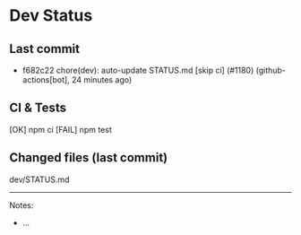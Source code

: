 # Dev Status

## Last commit
- f682c22 chore(dev): auto-update STATUS.md [skip ci] (#1180) (github-actions[bot], 24 minutes ago)
## CI & Tests
[OK] npm ci
[FAIL] npm test

## Changed files (last commit)
dev/STATUS.md

---
Notes:
- ...
